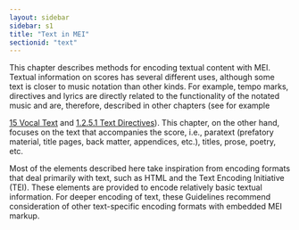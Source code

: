 ```yaml
---
layout: sidebar
sidebar: s1
title: "Text in MEI"
sectionid: "text"
---
```


<span class="div">
   
   This chapter describes methods for encoding textual content with MEI. Textual information
   on
   scores has several different uses, although some text is closer to music notation
   than other
   kinds. For example, tempo marks, directives and lyrics are directly related to the
   functionality
   of the notated music and are, therefore, described in other chapters (see for example
   
   <a class="link_ptr" title="Vocal Text" href="/v3/guidelines/lyricsDesc.html">15 Vocal Text</a> and 
   <a class="link_ptr" title="Text Directives" href="/v3/guidelines/shared.html#sharedTextDirectives">1.2.5.1 Text Directives</a>). This chapter, on the other
   hand, focuses on the text that accompanies the score, i.e., paratext (prefatory material,
   title
   pages, back matter, appendices, etc.), titles, prose, poetry, etc.
   
   Most of the elements described here take inspiration from encoding formats that deal
   primarily
   with text, such as HTML and the Text Encoding Initiative (TEI). These elements are
   provided to
   encode relatively basic textual information. For deeper encoding of text, these Guidelines
   recommend consideration of other text-specific encoding formats with embedded MEI
   markup.
   
   
   
   
   
   
   
   
   
   
   
   
   
   
   
   
</span>